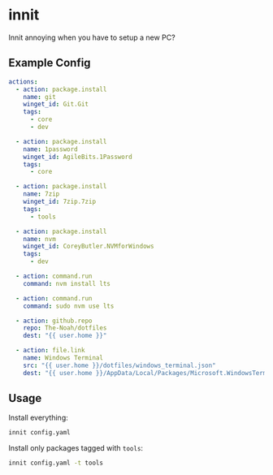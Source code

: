 # innit

Innit annoying when you have to setup a new PC?

## Example Config

```yaml
actions:
  - action: package.install
    name: git
    winget_id: Git.Git
    tags:
      - core
      - dev

  - action: package.install
    name: 1password
    winget_id: AgileBits.1Password
    tags:
      - core

  - action: package.install
    name: 7zip
    winget_id: 7zip.7zip
    tags:
      - tools

  - action: package.install
    name: nvm
    winget_id: CoreyButler.NVMforWindows
    tags:
      - dev

  - action: command.run
    command: nvm install lts

  - action: command.run
    command: sudo nvm use lts

  - action: github.repo
    repo: The-Noah/dotfiles
    dest: "{{ user.home }}"

  - action: file.link
    name: Windows Terminal
    src: "{{ user.home }}/dotfiles/windows_terminal.json"
    dest: "{{ user.home }}/AppData/Local/Packages/Microsoft.WindowsTerminal_8wekyb3d8bbwe/LocalState/settings.json"
```

## Usage

Install everything:

```bash
innit config.yaml
```

Install only packages tagged with `tools`:

```bash
innit config.yaml -t tools
```
